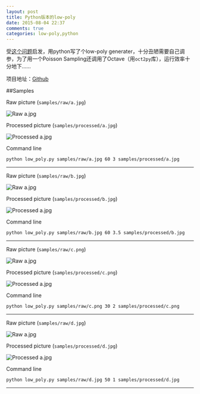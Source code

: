 ```yaml
---
layout: post
title: Python版本的low-poly
date: 2015-08-04 22:37
comments: true
categories: low-poly,python
---
```


受[这个问题](http://www.zhihu.com/question/29856775)启发，用python写了个low-poly generater，十分丑陋需要自己调参，为了用一个Poisson Sampling还调用了Octave（用`oct2py`库），运行效率十分地下……

项目地址：[Github](https://github.com/footoredo/low_poly)

##Samples

Raw picture (`samples/raw/a.jpg`)

![Raw a.jpg](https://github.com/footoredo/low_poly/raw/master/samples/raw/a.jpg)

Processed picture (`samples/processed/a.jpg`)

![Processed a.jpg](https://github.com/footoredo/low_poly/raw/master/samples/processed/a.jpg)

Command line

	python low_poly.py samples/raw/a.jpg 60 3 samples/processed/a.jpg

---

Raw picture (`samples/raw/b.jpg`)

![Raw a.jpg](https://github.com/footoredo/low_poly/raw/master/samples/raw/b.jpg)

Processed picture (`samples/processed/b.jpg`)

![Processed a.jpg](https://github.com/footoredo/low_poly/raw/master/samples/processed/b.jpg)

Command line

	python low_poly.py samples/raw/b.jpg 60 3.5 samples/processed/b.jpg

---

Raw picture (`samples/raw/c.png`)

![Raw a.jpg](https://github.com/footoredo/low_poly/raw/master/samples/raw/c.png)

Processed picture (`samples/processed/c.png`)

![Processed a.jpg](https://github.com/footoredo/low_poly/raw/master/samples/processed/c.png)

Command line

	python low_poly.py samples/raw/c.png 30 2 samples/processed/c.png

---

Raw picture (`samples/raw/d.jpg`)

![Raw a.jpg](https://github.com/footoredo/low_poly/raw/master/samples/raw/d.jpg)

Processed picture (`samples/processed/d.jpg`)

![Processed a.jpg](https://github.com/footoredo/low_poly/raw/master/samples/processed/d.jpg)

Command line

	python low_poly.py samples/raw/d.jpg 50 1 samples/processed/d.jpg

---
